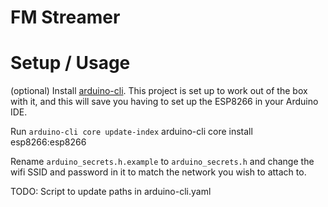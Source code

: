 # FM Streamer



# Setup / Usage

(optional) Install [arduino-cli](https://github.com/arduino/arduino-cli). This project is set up to work out of the box with it, and this will save you having to set up the ESP8266 in your Arduino IDE.

Run `arduino-cli core update-index`
arduino-cli core install esp8266:esp8266


Rename `arduino_secrets.h.example` to `arduino_secrets.h` and change the wifi SSID and password in it to match the network you wish to attach to.



TODO:
Script to update paths in arduino-cli.yaml


